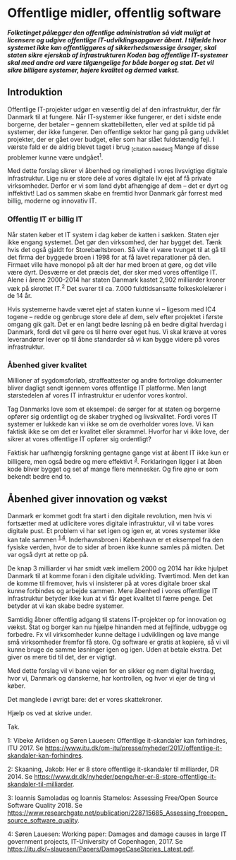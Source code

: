 # Offentlige midler, offentlig software

***Folketinget pålægger den offentlige administration så vidt muligt at licensere og udgive offentlige IT-udviklingsopgaver åbent. I tilfælde hvor systemet ikke kan offentliggøres af sikkerhedsmæssige årsager, skal staten sikre ejerskab af infrastrukturen
Koden bag offentlige IT-systemer skal med andre ord være tilgængelige for både borger og stat. Det vil sikre billigere systemer, højere kvalitet og dermed vækst.***

## Introduktion
Offentlige IT-projekter udgør en væsentlig del af den infrastruktur, der får Danmark til at fungere.
Når IT-systemer ikke fungerer, er det i sidste ende borgerne, der betaler &ndash; gennem skattebilletten, eller ved at spilde tid på systemer, der ikke fungerer.
Den offentlige sektor har gang på gang udviklet projekter, der er gået over budget, eller som har slået fuldstændig fejl. I værste fald er de aldrig  blevet taget i brug <sub>[citation needed]</sub>
Mange af disse problemer kunne være undgået<sup><a name="itu">1</a></sup>.

Med dette forslag sikrer vi åbenhed og rimelighed i vores livsvigtige digitale infrastruktur.
Lige nu er store dele af vores digitale liv ejet af få private virksomheder. Derfor er vi som land dybt afhængige af dem &ndash; det er dyrt og inffektivt!
Lad os sammen skabe en fremtid hvor Danmark går forrest med billig, moderne og innovativ IT.

### Offentlig IT er billig IT
Når staten køber et IT system i dag køber de katten i sækken. Staten ejer ikke engang
systemet. Det gør den virksomhed, der har bygget det. Tænk hvis det også gjaldt for
Storebæltsbroen. Så ville vi være tvunget til at gå til det firma der byggede
broen i 1998 for at få lavet reparationer på den. Firmaet ville have monopol på alt
der har med broen at gøre, og det ville være dyrt.
Desværre er det præcis det, der sker med vores offentlige IT. Alene i årene
2000-2014 har staten Danmark kastet 2,902 milliarder kroner væk på skrottet IT.<sup><a name="dr8">2</a></sup> Det svarer til ca. 7.000 fuldtidsansatte folkeskolelærer i de 14 år.

Hvis systemerne havde været ejet af staten kunne
vi &ndash; ligesom med IC4 togene &ndash; redde og genbruge store dele af dem, selv efter
projektet i første omgang gik galt.
Det er en langt bedre løsning på en bedre digital hverdag i Danmark, fordi det vil gøre os til herre over eget hus. Vi skal kræve
at vores leverandører lever op til åbne standarder så vi kan bygge videre på vores infrastruktur.

### Åbenhed giver kvalitet
Millioner af sygdomsforløb, straffeattester og andre fortrolige
dokumenter bliver dagligt sendt igennem vores offentlige IT platforme. Men langt størstedelen
af vores IT infrastruktur er udenfor vores kontrol.

Tag Danmarks love som et eksempel: de sørger for at staten og borgerne opfører sig
ordentligt og de skaber tryghed og livskvalitet. Fordi vores IT systemer er lukkede
kan vi ikke se om de overholder vores love. Vi kan faktisk ikke se om det er kvalitet eller skrammel. Hvorfor har vi ikke love, der sikrer at vores offentlige IT opfører sig ordentligt?

Faktisk har uafhængig forskning gentagne gange vist at åbent IT ikke kun er billigere, men også bedre og mere effektivt <sup>[3](#samoladas)</sup>.
Forklaringen ligger i at åben kode bliver bygget og set af mange flere mennesker. Og fire
øjne er som bekendt bedre end to.

## Åbenhed giver innovation og vækst
Danmark er kommet godt fra start i den digitale revolution, men hvis vi fortsætter
med at udlicitere vores digitale infrastruktur, vil vi tabe vores digitale pust.
Et problem vi har set igen og igen er, at vores systemer ikke kan tale sammen
<sup>[1](#ITU),[4](#Lauesen)</sup>. Inderhavnsbroen i København er et eksempel fra den
fysiske verden, hvor de to sider af broen ikke kunne samles på midten. Det var også dyrt at rette op på.

De knap 3 milliarder vi har smidt væk imellem 2000 og 2014 har ikke hjulpet Danmark til
at komme foran i den digitale udvikling. Tværtimod. Men det kan de komme til fremover, hvis vi
insisterer på at vores digitale broer skal kunne forbindes og arbejde sammen.
Mere åbenhed i vores offentlige IT infrastruktur betyder ikke kun at vi får øget
kvalitet til færre penge. Det betyder at vi kan skabe bedre systemer.

Samtidig åbner offentlig adgang til statens IT-projekter op for innovation og vækst. Stat og borger kan nu hjælpe hinanden med at fejlfinde, udbygge og forbedre. Fx vil virksomheder kunne deltage i udviklingen og lave mange små virksomheder fremfor få store. Og software er gratis at kopiere, så vi vil kunne bruge de samme løsninger igen og igen. Uden at betale ekstra. Det giver os mere tid til det, der er vigtigt.

Med dette forslag vil vi bane vejen for en sikker og nem digital hverdag, hvor vi, Danmark og danskerne, har kontrollen, og hvor vi ejer de ting vi køber.

Det manglede i øvrigt bare: det er vores skattekroner.

Hjælp os ved at skrive under.

Tak.

<a name="ITU">1</a>: Vibeke Arildsen og Søren Lauesen: Offentlige it-skandaler kan forhindres, ITU 2017.
Se https://www.itu.dk/om-itu/presse/nyheder/2017/offentlige-it-skandaler-kan-forhindres.

<a name="dr8">2</a>: Skaaning, Jakob: Her er 8 store offentlige it-skandaler til milliarder, DR 2014. Se
https://www.dr.dk/nyheder/penge/her-er-8-store-offentlige-it-skandaler-til-milliarder.

<a name="samoladas">3</a>: Ioannis Samoladas og Ioannis Stamelos: Assessing Free/Open Source Software Quality 2018. Se https://www.researchgate.net/publication/228715685_Assessing_freeopen_source_software_quality.

<a name="Lauesen">4</a>: Søren Lauesen: Working paper: Damages and damage causes in
large IT government projects, IT-University of Copenhagen, 2017. Se
https://itu.dk/~slauesen/Papers/DamageCaseStories_Latest.pdf.
